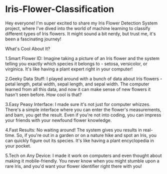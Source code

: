 # Iris-Flower-Classification
Hey everyone! I'm super excited to share my Iris Flower Detection System project, where I've dived into the world of machine learning to classify different types of Iris flowers. It might sound a bit nerdy, but trust me, it's been a fascinating journey!

What's Cool About It?

1.Smart Flower ID: Imagine taking a picture of an Iris flower and the system telling you exactly which species it belongs to - setosa, versicolor, or virginica. It's like having a plant expert right in your computer!

2.Geeky Data Stuff: I played around with a bunch of data about Iris flowers - petal length, petal width, sepal length, and sepal width. The computer learned from all this data, and now it can make sense of new flowers it hasn't seen before. How cool is that?

3.Easy Peasy Interface: I made sure it's not just for computer whizzes. There's a simple interface where you can enter the flower's measurements, and bam, you get the result. Even if you're not into coding, you can impress your friends with your newfound flower knowledge.

4.Fast Results: No waiting around! The system gives you results in real-time. So, if you're out in a garden or on a nature hike and spot an Iris, you can quickly figure out its species. It's like having a plant encyclopedia in your pocket.

5.Tech on Any Device: I made it work on computers and even thought about making it mobile-friendly. You never know when you might stumble upon a rare Iris, and you'd want your flower identifier right there with you!
